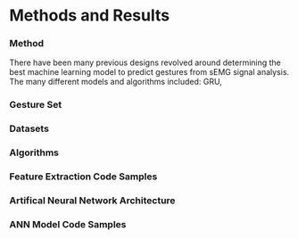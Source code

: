 <html>
  <h1>Methods and Results</h1>
  <body>
    <h3>Method</h3>
    <p>There have been many previous designs revolved around determining the best machine learning model to predict gestures from sEMG signal analysis. The many different models and algorithms included: GRU,</p>
    <h3>Gesture Set</h3>
    <p></p>
    <h3>Datasets</h3>
    <p></p>
    <h3>Algorithms</h3>
    <p></p>
    <h3>Feature Extraction Code Samples</h3>
    <p></p>
    <h3>Artifical Neural Network Architecture</h3>
    <p></p>
    <h3>ANN Model Code Samples</h3>
    <p></p>
    </body>
</html>
